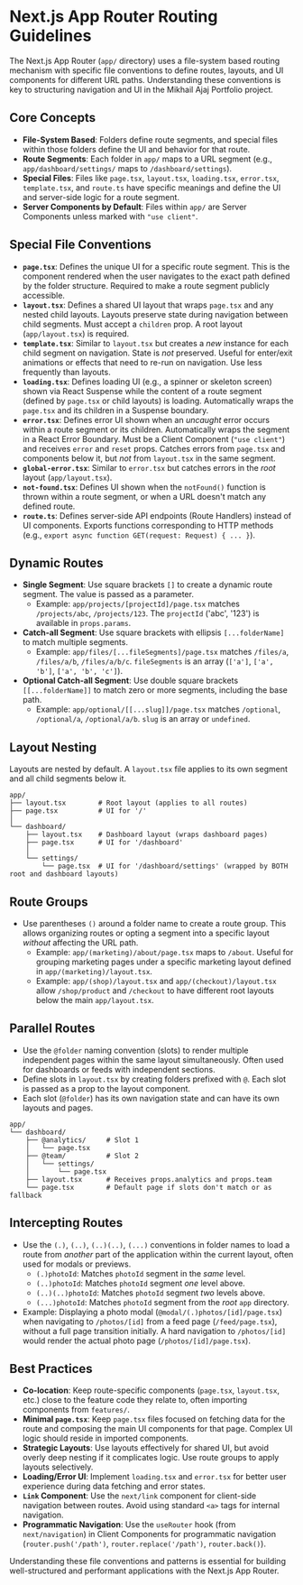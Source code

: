 # Next.js App Router Routing Guidelines

The Next.js App Router (`app/` directory) uses a file-system based routing mechanism with specific file conventions to define routes, layouts, and UI components for different URL paths. Understanding these conventions is key to structuring navigation and UI in the Mikhail Ajaj Portfolio project.

## Core Concepts

-   **File-System Based**: Folders define route segments, and special files within those folders define the UI and behavior for that route.
-   **Route Segments**: Each folder in `app/` maps to a URL segment (e.g., `app/dashboard/settings/` maps to `/dashboard/settings`).
-   **Special Files**: Files like `page.tsx`, `layout.tsx`, `loading.tsx`, `error.tsx`, `template.tsx`, and `route.ts` have specific meanings and define the UI and server-side logic for a route segment.
-   **Server Components by Default**: Files within `app/` are Server Components unless marked with `"use client"`.

## Special File Conventions

-   **`page.tsx`**: Defines the unique UI for a specific route segment. This is the component rendered when the user navigates to the exact path defined by the folder structure. Required to make a route segment publicly accessible.
-   **`layout.tsx`**: Defines a shared UI layout that wraps `page.tsx` and any nested child layouts. Layouts preserve state during navigation between child segments. Must accept a `children` prop. A root layout (`app/layout.tsx`) is required.
-   **`template.tsx`**: Similar to `layout.tsx` but creates a *new* instance for each child segment on navigation. State is *not* preserved. Useful for enter/exit animations or effects that need to re-run on navigation. Use less frequently than layouts.
-   **`loading.tsx`**: Defines loading UI (e.g., a spinner or skeleton screen) shown via React Suspense while the content of a route segment (defined by `page.tsx` or child layouts) is loading. Automatically wraps the `page.tsx` and its children in a Suspense boundary.
-   **`error.tsx`**: Defines error UI shown when an *uncaught* error occurs within a route segment or its children. Automatically wraps the segment in a React Error Boundary. Must be a Client Component (`"use client"`) and receives `error` and `reset` props. Catches errors from `page.tsx` and components below it, but *not* from `layout.tsx` in the same segment.
-   **`global-error.tsx`**: Similar to `error.tsx` but catches errors in the *root* layout (`app/layout.tsx`).
-   **`not-found.tsx`**: Defines UI shown when the `notFound()` function is thrown within a route segment, or when a URL doesn't match any defined route.
-   **`route.ts`**: Defines server-side API endpoints (Route Handlers) instead of UI components. Exports functions corresponding to HTTP methods (e.g., `export async function GET(request: Request) { ... }`).

## Dynamic Routes

-   **Single Segment**: Use square brackets `[]` to create a dynamic route segment. The value is passed as a parameter.
    -   Example: `app/projects/[projectId]/page.tsx` matches `/projects/abc`, `/projects/123`. The `projectId` ('abc', '123') is available in `props.params`.
-   **Catch-all Segment**: Use square brackets with ellipsis `[...folderName]` to match multiple segments.
    -   Example: `app/files/[...fileSegments]/page.tsx` matches `/files/a`, `/files/a/b`, `/files/a/b/c`. `fileSegments` is an array (`['a']`, `['a', 'b']`, `['a', 'b', 'c']`).
-   **Optional Catch-all Segment**: Use double square brackets `[[...folderName]]` to match zero or more segments, including the base path.
    -   Example: `app/optional/[[...slug]]/page.tsx` matches `/optional`, `/optional/a`, `/optional/a/b`. `slug` is an array or `undefined`.

## Layout Nesting

Layouts are nested by default. A `layout.tsx` file applies to its own segment and all child segments below it.

```
app/
├── layout.tsx        # Root layout (applies to all routes)
├── page.tsx          # UI for '/'
│
└── dashboard/
    ├── layout.tsx    # Dashboard layout (wraps dashboard pages)
    ├── page.tsx      # UI for '/dashboard'
    │
    └── settings/
        └── page.tsx  # UI for '/dashboard/settings' (wrapped by BOTH root and dashboard layouts)
```

## Route Groups

-   Use parentheses `()` around a folder name to create a route group. This allows organizing routes or opting a segment into a specific layout *without* affecting the URL path.
    -   Example: `app/(marketing)/about/page.tsx` maps to `/about`. Useful for grouping marketing pages under a specific marketing layout defined in `app/(marketing)/layout.tsx`.
    -   Example: `app/(shop)/layout.tsx` and `app/(checkout)/layout.tsx` allow `/shop/product` and `/checkout` to have different root layouts below the main `app/layout.tsx`.

## Parallel Routes

-   Use the `@folder` naming convention (slots) to render multiple independent pages within the same layout simultaneously. Often used for dashboards or feeds with independent sections.
-   Define slots in `layout.tsx` by creating folders prefixed with `@`. Each slot is passed as a prop to the layout component.
-   Each slot (`@folder`) has its own navigation state and can have its own layouts and pages.

```
app/
└── dashboard/
    ├── @analytics/     # Slot 1
    │   └── page.tsx
    ├── @team/          # Slot 2
    │   └── settings/
    │       └── page.tsx
    ├── layout.tsx      # Receives props.analytics and props.team
    └── page.tsx        # Default page if slots don't match or as fallback
```

## Intercepting Routes

-   Use the `(.)`, `(..)`, `(..)(..)`, `(...)` conventions in folder names to load a route from *another* part of the application within the current layout, often used for modals or previews.
    -   `(.)photoId`: Matches `photoId` segment in the *same* level.
    -   `(..)photoId`: Matches `photoId` segment *one* level above.
    -   `(..)(..)photoId`: Matches `photoId` segment *two* levels above.
    -   `(...)photoId`: Matches `photoId` segment from the *root* `app` directory.
-   Example: Displaying a photo modal (`@modal/(.)photos/[id]/page.tsx`) when navigating to `/photos/[id]` from a feed page (`/feed/page.tsx`), without a full page transition initially. A hard navigation to `/photos/[id]` would render the actual photo page (`/photos/[id]/page.tsx`).

## Best Practices

*   **Co-location**: Keep route-specific components (`page.tsx`, `layout.tsx`, etc.) close to the feature code they relate to, often importing components from `features/`.
*   **Minimal `page.tsx`**: Keep `page.tsx` files focused on fetching data for the route and composing the main UI components for that page. Complex UI logic should reside in imported components.
*   **Strategic Layouts**: Use layouts effectively for shared UI, but avoid overly deep nesting if it complicates logic. Use route groups to apply layouts selectively.
*   **Loading/Error UI**: Implement `loading.tsx` and `error.tsx` for better user experience during data fetching and error states.
*   **`Link` Component**: Use the `next/link` component for client-side navigation between routes. Avoid using standard `<a>` tags for internal navigation.
*   **Programmatic Navigation**: Use the `useRouter` hook (from `next/navigation`) in Client Components for programmatic navigation (`router.push('/path')`, `router.replace('/path')`, `router.back()`).

Understanding these file conventions and patterns is essential for building well-structured and performant applications with the Next.js App Router.